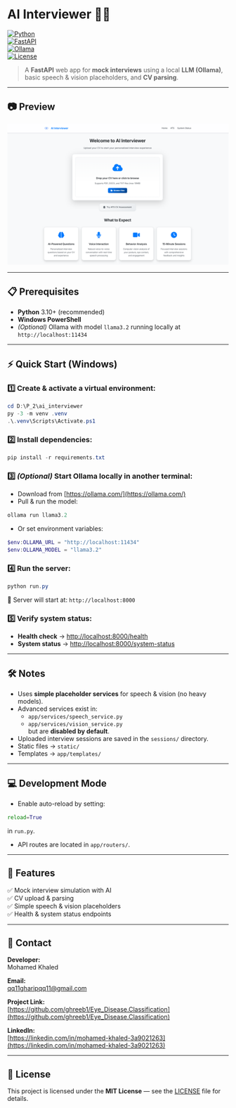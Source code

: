 
# **AI Interviewer** 🤖💼  
[![Python](https://img.shields.io/badge/Python-3.10+-blue.svg)](https://www.python.org/)  
[![FastAPI](https://img.shields.io/badge/FastAPI-0.110+-green.svg)](https://fastapi.tiangolo.com/)  
[![Ollama](https://img.shields.io/badge/Ollama-local-orange.svg)](https://ollama.com/)  
[![License](https://img.shields.io/badge/License-MIT-lightgrey.svg)](LICENSE)  

> A **FastAPI** web app for **mock interviews** using a local **LLM (Ollama)**, basic speech & vision placeholders, and **CV parsing**.  

---

## 📷 **Preview**
![AI Interviewer Preview](https://github.com/ghreeb1/AI_Interviewer_System/blob/master/static/1.png)

---

## 📋 **Prerequisites**
- **Python** 3.10+ (recommended)  
- **Windows PowerShell**  
- *(Optional)* Ollama with model `llama3.2` running locally at `http://localhost:11434`  

---

## ⚡ **Quick Start (Windows)**

### 1️⃣ Create & activate a virtual environment:
```powershell
cd D:\P_2\ai_interviewer
py -3 -m venv .venv
.\.venv\Scripts\Activate.ps1
```

### 2️⃣ Install dependencies:
```powershell
pip install -r requirements.txt
```

### 3️⃣ *(Optional)* Start Ollama locally in another terminal:
- Download from [https://ollama.com/](https://ollama.com/)  
- Pull & run the model:
```powershell
ollama run llama3.2
```
- Or set environment variables:
```powershell
$env:OLLAMA_URL = "http://localhost:11434"
$env:OLLAMA_MODEL = "llama3.2"
```

### 4️⃣ Run the server:
```powershell
python run.py
```
📍 Server will start at: `http://localhost:8000`

### 5️⃣ Verify system status:
- **Health check** → [http://localhost:8000/health](http://localhost:8000/health)  
- **System status** → [http://localhost:8000/system-status](http://localhost:8000/system-status)  

---

## 🛠 **Notes**
- Uses **simple placeholder services** for speech & vision (no heavy models).  
- Advanced services exist in:
  - `app/services/speech_service.py`  
  - `app/services/vision_service.py`  
  but are **disabled by default**.  
- Uploaded interview sessions are saved in the `sessions/` directory.  
- Static files → `static/`  
- Templates → `app/templates/`  

---

## 💻 **Development Mode**
- Enable auto-reload by setting:
```python
reload=True
```
in `run.py`.  
- API routes are located in `app/routers/`.

---

## 🚀 **Features**
✅ Mock interview simulation with AI  
✅ CV upload & parsing  
✅ Simple speech & vision placeholders  
✅ Health & system status endpoints  

---

## 📧 Contact

**Developer:**  
Mohamed Khaled

**Email:**  
qq11gharipqq11@gmail.com

**Project Link:**  
[https://github.com/ghreeb1/Eye_Disease.Classification](https://github.com/ghreeb1/Eye_Disease.Classification)

**LinkedIn:**  
[https://linkedin.com/in/mohamed-khaled-3a9021263](https://linkedin.com/in/mohamed-khaled-3a9021263)

---

## 📜 License

This project is licensed under the **MIT License** — see the [LICENSE](LICENSE) file for details.
